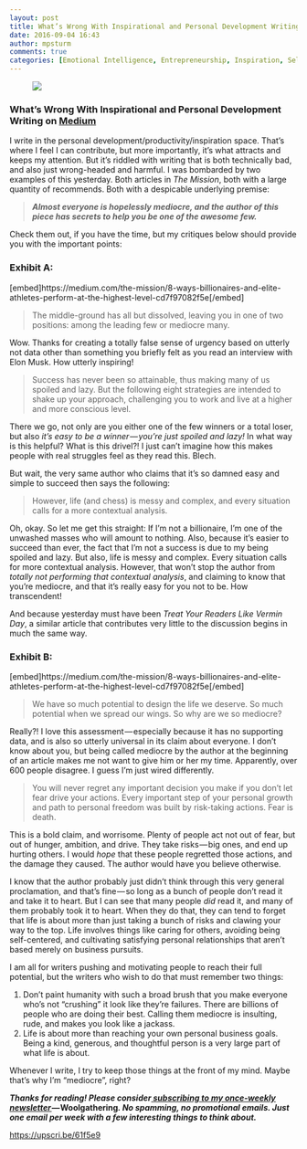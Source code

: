 ```yaml
---
layout: post
title: What’s Wrong With Inspirational and Personal Development Writing on Medium
date: 2016-09-04 16:43
author: mpsturm
comments: true
categories: [Emotional Intelligence, Entrepreneurship, Inspiration, Self Improvement, Uncategorized, Writing]
---
```



<figure>

<img src="https://mikesturmblog.files.wordpress.com/2016/09/8178b-1nmq4koxsnkaw_vlyczoqtw.jpeg">
</figure><h3>What’s Wrong With Inspirational and Personal Development Writing on <a href="https://medium.com/u/504c7870fdb6" target="_blank">Medium</a>
</h3>
<p>I write in the personal development/productivity/inspiration space. That’s where I feel I can contribute, but more importantly, it’s what attracts and keeps my attention. But it’s riddled with writing that is both technically bad, and also just wrong-headed and harmful. I was bombarded by two examples of this yesterday. Both articles in <em>The Mission</em>, both with a large quantity of recommends. Both with a despicable underlying premise:</p>
<blockquote><strong><em>Almost everyone is hopelessly mediocre, and the author of this piece has secrets to help you be one of the awesome few.</em></strong></blockquote>
<p>Check them out, if you have the time, but my critiques below should provide you with the important points:</p>
<h3>Exhibit A:</h3>
[embed]https://medium.com/the-mission/8-ways-billionaires-and-elite-athletes-perform-at-the-highest-level-cd7f97082f5e[/embed]
<blockquote>The middle-ground has all but dissolved, leaving you in one of two positions: among the leading few or mediocre many.</blockquote>
<p>Wow. Thanks for creating a totally false sense of urgency based on utterly not data other than something you briefly felt as you read an interview with Elon Musk. How utterly inspiring!</p>
<blockquote>Success has never been so attainable, thus making many of us spoiled and lazy. But the following eight strategies are intended to shake up your approach, challenging you to work and live at a higher and more conscious level.</blockquote>
<p>There we go, not only are you either one of the few winners or a total loser, but also <em>it’s easy to be a winner — you’re just spoiled and lazy!</em> In what way is this helpful? What is this drivel?! I just can’t imagine how this makes people with real struggles feel as they read this. Blech.</p>
<p>But wait, the very same author who claims that it’s so damned easy and simple to succeed then says the following:</p>
<blockquote>However, life (and chess) is messy and complex, and every situation calls for a more contextual analysis.</blockquote>
<p>Oh, okay. So let me get this straight: If I’m not a billionaire, I’m one of the unwashed masses who will amount to nothing. Also, because it’s easier to succeed than ever, the fact that I’m not a success is due to my being spoiled and lazy. But also, life is messy and complex. Every situation calls for more contextual analysis. However, that won’t stop the author from <em>totally not performing that contextual analysis</em>, and claiming to know that you’re mediocre, and that it’s really easy for you not to be. How transcendent!</p>
<p>And because yesterday must have been <em>Treat Your Readers Like Vermin Day</em>, a similar article that contributes very little to the discussion begins in much the same way.</p>
<h3>Exhibit B:</h3>
[embed]https://medium.com/the-mission/8-ways-billionaires-and-elite-athletes-perform-at-the-highest-level-cd7f97082f5e[/embed]
<blockquote>We have so much potential to design the life we deserve. So much potential when we spread our wings. So why are we so mediocre?</blockquote>
<p>Really?! I love this assessment — especially because it has no supporting data, and is also so utterly universal in its claim about everyone. I don’t know about you, but being called mediocre by the author at the beginning of an article makes me not want to give him or her my time. Apparently, over 600 people disagree. I guess I’m just wired differently.</p>
<blockquote>You will never regret any important decision you make if you don’t let fear drive your actions. Every important step of your personal growth and path to personal freedom was built by risk-taking actions. Fear is death.</blockquote>
<p>This is a bold claim, and worrisome. Plenty of people act not out of fear, but out of hunger, ambition, and drive. They take risks — big ones, and end up hurting others. I would <em>hope</em> that these people regretted those actions, and the damage they caused. The author would have you believe otherwise.</p>
<p>I know that the author probably just didn’t think through this very general proclamation, and that’s fine — so long as a bunch of people don’t read it and take it to heart. But I can see that many people <em>did</em> read it, and many of them probably took it to heart. When they do that, they can tend to forget that life is about more than just taking a bunch of risks and clawing your way to the top. Life involves things like caring for others, avoiding being self-centered, and cultivating satisfying personal relationships that aren’t based merely on business pursuits.</p>
<p>I am all for writers pushing and motivating people to reach their full potential, but the writers who wish to do that must remember two things:</p>
<ol>
<li>Don’t paint humanity with such a broad brush that you make everyone who’s not “crushing” it look like they’re failures. There are billions of people who are doing their best. Calling them mediocre is insulting, rude, and makes you look like a jackass.</li>
<li>Life is about more than reaching your own personal business goals. Being a kind, generous, and thoughtful person is a very large part of what life is about.</li>
</ol>
<p>Whenever I write, I try to keep those things at the front of my mind. Maybe that’s why I’m “mediocre”, right?</p>
<p><strong><em>Thanks for reading! Please consider</em></strong><a href="http://tinyletter.com/mike_sturm" target="_blank"><strong><em> subscribing to my once-weekly newsletter </em></strong></a><strong><em>— </em>Woolgathering<em>. No spamming, no promotional emails. Just one email per week with a few interesting things to think about.</em></strong></p>
<a href="https://upscri.be/61f5e9">https://upscri.be/61f5e9</a>

